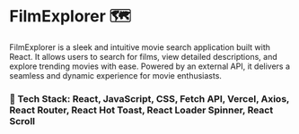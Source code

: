 
<h1>FilmExplorer 🗺️ </h1>
<p>FilmExplorer is a sleek and intuitive movie search application built with React. It allows users to search for films, view detailed descriptions, and explore trending movies with ease. Powered by an external API, it delivers a seamless and dynamic experience for movie enthusiasts.</p>

<h3>🚀 Tech Stack: React, JavaScript, CSS, Fetch API, Vercel, Axios, React Router, React Hot Toast, React Loader Spinner, React Scroll </h3>

